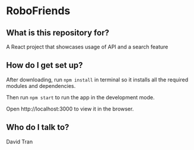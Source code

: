 # RoboFriends

## What is this repository for?
A React project that showcases usage of API and a search feature

## How do I get set up?
After downloading, run `npm install` in terminal so it installs all the required modules and dependencies.

Then run `npm start` to run the app in the development mode.

Open http://localhost:3000 to view it in the browser.

## Who do I talk to?
David Tran
